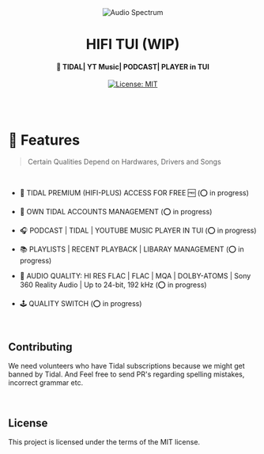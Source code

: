 <div align="center">
        <img src="https://cdn.jsdelivr.net/gh/sachinsenal0x64/picx-images-hosting@master/audio-Spectrum-.2jn5ghwym6w0.gif" alt="Audio Spectrum">        
        <h1>HIFI TUI (WIP)</h1>
        
</div>

<h4 align="center"> 🎵 TIDAL| YT Music| PODCAST| PLAYER in TUI</h4>

<div align="center">
        
  [![License: MIT](https://img.shields.io/badge/License-MIT-orange.svg)](https://opensource.org/licenses/MIT)

</div>

<br><br>

# 🚀 Features

> Certain Qualities Depend on Hardwares, Drivers and Songs
<br>

- 🍟 TIDAL PREMIUM (HIFI-PLUS) ACCESS FOR FREE 🆓  (⭕ in progress)
  
- 👤 OWN TIDAL ACCOUNTS MANAGEMENT  (⭕ in progress)

- 🎧 PODCAST | TIDAL | YOUTUBE MUSIC PLAYER IN TUI  (⭕ in progress)

- 📚 PLAYLISTS | RECENT PLAYBACK | LIBARAY MANAGEMENT  (⭕ in progress)

- 📀 AUDIO QUALITY: HI RES FLAC | FLAC | MQA | DOLBY-ATOMS | Sony 360 Reality Audio | Up to 24-bit, 192 kHz  (⭕ in progress)

- 🕹 QUALITY SWITCH  (⭕ in progress)

<br>

## Contributing

We need volunteers who have Tidal subscriptions because we might get banned by Tidal. And Feel free to send PR's regarding spelling mistakes, incorrect grammar etc.

<br>

## License

This project is licensed under the terms of the MIT license.
